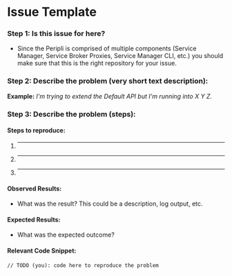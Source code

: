 # Issue Template

### Step 1: Is this issue for here?

  * Since the Peripli is comprised of multiple components (Service Manager,  Service Broker Proxies, Service Manager CLI, etc.) you should make sure that this is the right repository for your issue.

### Step 2: Describe the problem (very short text description):

**Example:** *I'm trying to extend the Default API but I'm running into X Y Z.*

### Step 3: Describe the problem (steps):

#### Steps to reproduce:

  1. _____
  2. _____
  3. _____
  
#### Observed Results:

  * What was the result? This could be a description, log output, etc.
  
#### Expected Results:

  * What was the expected outcome?
  
#### Relevant Code Snippet:

  ``` 
  // TODO (you): code here to reproduce the problem
  ```
  
  
  [1]: https://github.com/Peripli
